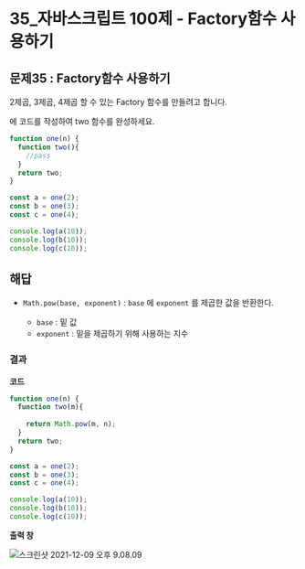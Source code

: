 # 35_자바스크립트 100제 - Factory함수 사용하기

## 문제35 : Factory함수 사용하기

2제곱, 3제곱, 4제곱 할 수 있는 Factory 함수를 만들려고 합니다.

<pass>에 코드를 작성하여 two 함수를 완성하세요.

```js
function one(n) {
  function two(){
    //pass
  }
  return two;
}

const a = one(2);
const b = one(3);
const c = one(4);

console.log(a(10));
console.log(b(10));
console.log(c(10));
```





















## 해답

* `Math.pow(base, exponent)` : `base` 에  `exponent` 를 제곱한 값을 반환한다.

  * `base` : 밑 값
  * `exponent` : 밑을 제곱하기 위해 사용하는 지수

  



### 결과

**코드**

```js
function one(n) {
  function two(m){
    
    return Math.pow(m, n);
  }
  return two;
}

const a = one(2);
const b = one(3);
const c = one(4);

console.log(a(10));
console.log(b(10));
console.log(c(10));

```







**출력 창** 

![스크린샷 2021-12-09 오후 9.08.09](../../md-images/%E1%84%89%E1%85%B3%E1%84%8F%E1%85%B3%E1%84%85%E1%85%B5%E1%86%AB%E1%84%89%E1%85%A3%E1%86%BA%202021-12-09%20%E1%84%8B%E1%85%A9%E1%84%92%E1%85%AE%209.08.09.png)